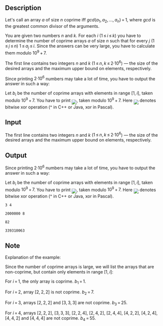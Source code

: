 ## Description

<div><p>Let's call an array <span class="tex-span"><i>a</i></span> of size <span class="tex-span"><i>n</i></span> <span class="tex-font-style-it">coprime</span> iff <span class="tex-span"><i>gcd</i>(<i>a</i><sub class="lower-index">1</sub>, <i>a</i><sub class="lower-index">2</sub>, ..., <i>a</i><sub class="lower-index"><i>n</i></sub>) = 1</span>, where <span class="tex-span"><i>gcd</i></span> is the greatest common divisor of the arguments.</p><p>You are given two numbers <span class="tex-span"><i>n</i></span> and <span class="tex-span"><i>k</i></span>. For each <span class="tex-span"><i>i</i></span> (<span class="tex-span">1 ≤ <i>i</i> ≤ <i>k</i></span>) you have to determine the number of <span class="tex-font-style-it">coprime</span> arrays <span class="tex-span"><i>a</i></span> of size <span class="tex-span"><i>n</i></span> such that for every <span class="tex-span"><i>j</i></span> (<span class="tex-span">1 ≤ <i>j</i> ≤ <i>n</i></span>) <span class="tex-span">1 ≤ <i>a</i><sub class="lower-index"><i>j</i></sub> ≤ <i>i</i></span>. Since the answers can be very large, you have to calculate them modulo <span class="tex-span">10<sup class="upper-index">9</sup> + 7</span>.</p></div><div class="input-specification"><p>The first line contains two integers <span class="tex-span"><i>n</i></span> and <span class="tex-span"><i>k</i></span> (<span class="tex-span">1 ≤ <i>n</i>, <i>k</i> ≤ 2·10<sup class="upper-index">6</sup></span>) — the size of the desired arrays and the maximum upper bound on elements, respectively.</p></div><div class="output-specification"><p>Since printing <span class="tex-span">2·10<sup class="upper-index">6</sup></span> numbers may take a lot of time, you have to output the answer in such a way:</p><p>Let <span class="tex-span"><i>b</i><sub class="lower-index"><i>i</i></sub></span> be the number of <span class="tex-font-style-it">coprime</span> arrays with elements in range <span class="tex-span">[1, <i>i</i>]</span>, taken modulo <span class="tex-span">10<sup class="upper-index">9</sup> + 7</span>. You have to print <img align="middle" class="tex-formula" src="file://4PzZ07SP.png" style="max-width: 100.0%;max-height: 100.0%;">, taken modulo <span class="tex-span">10<sup class="upper-index">9</sup> + 7</span>. Here <img align="middle" class="tex-formula" src="file://1ForQl7f.png" style="max-width: 100.0%;max-height: 100.0%;"> denotes bitwise xor operation (<span class="tex-font-style-tt">^</span> in C++ or Java, <span class="tex-font-style-tt">xor</span> in Pascal).</p></div>

## Input

<p>The first line contains two integers <span class="tex-span"><i>n</i></span> and <span class="tex-span"><i>k</i></span> (<span class="tex-span">1 ≤ <i>n</i>, <i>k</i> ≤ 2·10<sup class="upper-index">6</sup></span>) — the size of the desired arrays and the maximum upper bound on elements, respectively.</p>

## Output

<p>Since printing <span class="tex-span">2·10<sup class="upper-index">6</sup></span> numbers may take a lot of time, you have to output the answer in such a way:</p><p>Let <span class="tex-span"><i>b</i><sub class="lower-index"><i>i</i></sub></span> be the number of <span class="tex-font-style-it">coprime</span> arrays with elements in range <span class="tex-span">[1, <i>i</i>]</span>, taken modulo <span class="tex-span">10<sup class="upper-index">9</sup> + 7</span>. You have to print <img align="middle" class="tex-formula" src="file://4PzZ07SP.png" style="max-width: 100.0%;max-height: 100.0%;">, taken modulo <span class="tex-span">10<sup class="upper-index">9</sup> + 7</span>. Here <img align="middle" class="tex-formula" src="file://1ForQl7f.png" style="max-width: 100.0%;max-height: 100.0%;"> denotes bitwise xor operation (<span class="tex-font-style-tt">^</span> in C++ or Java, <span class="tex-font-style-tt">xor</span> in Pascal).</p>





```input1
3 4

```




```input2
2000000 8

```




```output1
82

```




```output2
339310063

```



## Note

<p>Explanation of the example:</p><p>Since the number of <span class="tex-font-style-it">coprime</span> arrays is large, we will list the arrays that are non-coprime, but contain only elements in range <span class="tex-span">[1, <i>i</i>]</span>:</p><p>For <span class="tex-span"><i>i</i> = 1</span>, the only array is coprime. <span class="tex-span"><i>b</i><sub class="lower-index">1</sub> = 1</span>.</p><p>For <span class="tex-span"><i>i</i> = 2</span>, array <span class="tex-span">[2, 2, 2]</span> is not coprime. <span class="tex-span"><i>b</i><sub class="lower-index">2</sub> = 7</span>.</p><p>For <span class="tex-span"><i>i</i> = 3</span>, arrays <span class="tex-span">[2, 2, 2]</span> and <span class="tex-span">[3, 3, 3]</span> are not coprime. <span class="tex-span"><i>b</i><sub class="lower-index">3</sub> = 25</span>.</p><p>For <span class="tex-span"><i>i</i> = 4</span>, arrays <span class="tex-span">[2, 2, 2]</span>, <span class="tex-span">[3, 3, 3]</span>, <span class="tex-span">[2, 2, 4]</span>, <span class="tex-span">[2, 4, 2]</span>, <span class="tex-span">[2, 4, 4]</span>, <span class="tex-span">[4, 2, 2]</span>, <span class="tex-span">[4, 2, 4]</span>, <span class="tex-span">[4, 4, 2]</span> and <span class="tex-span">[4, 4, 4]</span> are not coprime. <span class="tex-span"><i>b</i><sub class="lower-index">4</sub> = 55</span>.</p>
